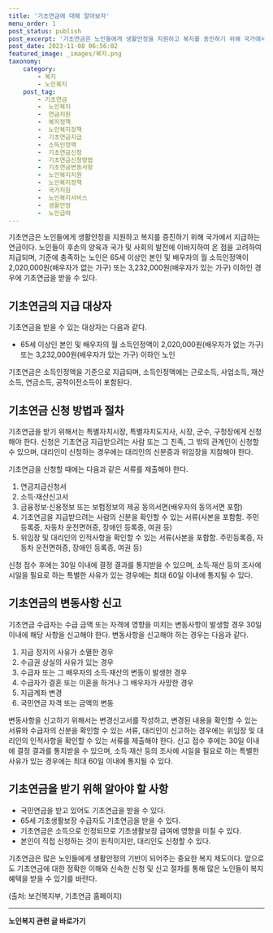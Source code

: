 ```yaml
---
title: '기초연금에 대해 알아보자'
menu_order: 1
post_status: publish
post_excerpt: '기초연금은 노인들에게 생활안정을 지원하고 복지를 증진하기 위해 국가에서 지급하는 연금이다. 노인들이 후손의 양육과 국가 및 사회의 발전에 이바지하여 온 점을 고려하여 지급되며, 기준에 충족하는 노인은 65세 이상인 본인 및 배우자의 월 소득인정액이 2,020,000원 배우자가 없는 가구  또는 3,232,000원 배우자가 있는 가구  이하인 경우에 기초연금을 받을 수 있다.'
post_date: 2023-11-08 06:56:02
featured_image: _images/복지.png
taxonomy:
    category:
        - 복지
        - 노인복지
    post_tag:
        - 기초연금
        -  노인복지
        -  연금지원
        -  복지정책
        -  노인복지정책
        -  기초연금지급
        -  소득인정액
        -  기초연금신청
        -  기초연금신청방법
        -  기초연금변동사항
        -  노인복지지원
        -  노인복지정책
        -  국가지원
        -  노인복지서비스
        -  생활안정
        -  노인급여
---
```



기초연금은 노인들에게 생활안정을 지원하고 복지를 증진하기 위해 국가에서 지급하는 연금이다. 노인들이 후손의 양육과 국가 및 사회의 발전에 이바지하여 온 점을 고려하여 지급되며, 기준에 충족하는 노인은 65세 이상인 본인 및 배우자의 월 소득인정액이 2,020,000원(배우자가 없는 가구) 또는 3,232,000원(배우자가 있는 가구) 이하인 경우에 기초연금을 받을 수 있다. 

## 기초연금의 지급 대상자

기초연금을 받을 수 있는 대상자는 다음과 같다.

- 65세 이상인 본인 및 배우자의 월 소득인정액이 2,020,000원(배우자가 없는 가구) 또는 3,232,000원(배우자가 있는 가구) 이하인 노인

기초연금은 소득인정액을 기준으로 지급되며, 소득인정액에는 근로소득, 사업소득, 재산소득, 연금소득, 공적이전소득이 포함된다.

## 기초연금 신청 방법과 절차

기초연금을 받기 위해서는 특별자치시장, 특별자치도지사, 시장, 군수, 구청장에게 신청해야 한다. 신청은 기초연금 지급받으려는 사람 또는 그 친족, 그 밖의 관계인이 신청할 수 있으며, 대리인이 신청하는 경우에는 대리인의 신분증과 위임장을 지참해야 한다. 

기초연금을 신청할 때에는 다음과 같은 서류를 제출해야 한다.

1. 연금지급신청서
2. 소득·재산신고서
3. 금융정보·신용정보 또는 보험정보의 제공 동의서면(배우자의 동의서면 포함)
4. 기초연금을 지급받으려는 사람의 신분을 확인할 수 있는 서류(사본을 포함함. 주민등록증, 자동차 운전면허증, 장애인 등록증, 여권 등)
5. 위임장 및 대리인의 인적사항을 확인할 수 있는 서류(사본을 포함함. 주민등록증, 자동차 운전면허증, 장애인 등록증, 여권 등)

신청 접수 후에는 30일 이내에 결정 결과를 통지받을 수 있으며, 소득·재산 등의 조사에 시일을 필요로 하는 특별한 사유가 있는 경우에는 최대 60일 이내에 통지될 수 있다.

## 기초연금의 변동사항 신고

기초연금 수급자는 수급 금액 또는 자격에 영향을 미치는 변동사항이 발생할 경우 30일 이내에 해당 사항을 신고해야 한다. 변동사항을 신고해야 하는 경우는 다음과 같다.

1. 지급 정지의 사유가 소멸한 경우
2. 수급권 상실의 사유가 있는 경우
3. 수급자 또는 그 배우자의 소득·재산의 변동이 발생한 경우
4. 수급자가 결혼 또는 이혼을 하거나 그 배우자가 사망한 경우
5. 지급계좌 변경
6. 국민연금 자격 또는 금액의 변동

변동사항을 신고하기 위해서는 변경신고서를 작성하고, 변경된 내용을 확인할 수 있는 서류와 수급자의 신분을 확인할 수 있는 서류, 대리인이 신고하는 경우에는 위임장 및 대리인의 인적사항을 확인할 수 있는 서류를 제출해야 한다. 신고 접수 후에는 30일 이내에 결정 결과를 통지받을 수 있으며, 소득·재산 등의 조사에 시일을 필요로 하는 특별한 사유가 있는 경우에는 최대 60일 이내에 통지될 수 있다.

## 기초연금을 받기 위해 알아야 할 사항

- 국민연금을 받고 있어도 기초연금을 받을 수 있다.
- 65세 기초생활보장 수급자도 기초연금을 받을 수 있다.
- 기초연금은 소득으로 인정되므로 기초생활보장 급여에 영향을 미칠 수 있다.
- 본인이 직접 신청하는 것이 원칙이지만, 대리인도 신청할 수 있다.

기초연금은 많은 노인들에게 생활안정의 기반이 되어주는 중요한 복지 제도이다. 앞으로도 기초연금에 대한 정확한 이해와 신속한 신청 및 신고 절차를 통해 많은 노인들이 복지 혜택을 받을 수 있기를 바란다.

(출처: 보건복지부, 기초연금 홈페이지)
<!-- wp:separator -->
<hr class="wp-block-separator has-alpha-channel-opacity"/>
<!-- /wp:separator -->

<!-- wp:group {"backgroundColor":"base","layout":{"type":"constrained"}} -->
<div class="wp-block-group has-base-background-color has-background"><!-- wp:paragraph {"align":"center","fontSize":"medium"} -->
<p class="has-text-align-center has-large-font-size"><strong>노인복지 관련 글 바로가기</strong></p>
<!-- /wp:paragraph -->


<!-- wp:latest-posts
{"categories":[{"id":15998,"count":19,"description":"","link":"https://uknowlaw.com/category/%eb%85%b8%ec%9d%b8%eb%b3%b5%ec%a7%80/","name":"노인복지","slug":"노인복지","taxonomy":"category","parent":0,"meta":[],"_links":{"self":[{"href":"https://uknowlaw.com/wp-json/wp/v2/categories/15998"}],"collection":[{"href":"https://uknowlaw.com/wp-json/wp/v2/categories"}],"about":[{"href":"https://uknowlaw.com/wp-json/wp/v2/taxonomies/category"}],"wp:post_type":[{"href":"https://uknowlaw.com/wp-json/wp/v2/posts?categories=15998"}],"curies":[{"name":"wp","href":"https://api.w.org/{rel}","templated":true}]}}],"postsToShow":100,"excerptLength":28,"postLayout":"grid","columns":2,"featuredImageAlign":"left","featuredImageSizeSlug":"large","fontSize":"small"} /--></div>
<!-- /wp:group -->